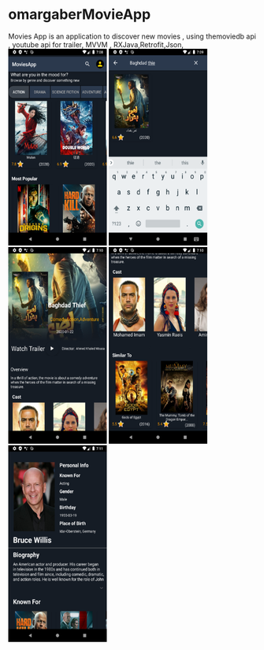 # omargaberMovieApp
Movies App is an application to discover new movies , using themoviedb api , youtube api for trailer, MVVM , RXJava,Retrofit,Json,
<img src="movies_images/Screenshot_1599757739.png" width="200" height="400">
<img src="movies_images/Screenshot_1599757794.png" width="200" height="400">
<img src="movies_images/Screenshot_1599757838.png" width="200" height="400">
<img src="movies_images/Screenshot_1599757843.png" width="200" height="400">
<img src="movies_images/Screenshot_1599757899.png" width="200" height="400">
